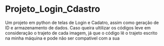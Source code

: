 # Projeto_Login_Cdastro
Um projeto em python de telas de Login e Cadatro, assim como geração de ID e armazenamento de dados.
Caso queira ultilizar os códigos leve em consideração o trajeto de cada imagem, já que o código lê o trajeto escrito na minha máquina e pode não ser compativel com a sua
